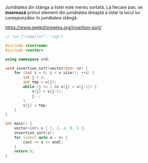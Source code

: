 Jumătatea din stânga a listei este mereu sortată. La fiecare pas, se **inserează** primul element din jumătatea dreaptă a listei la locul lui corespunzător în jumătatea stângă.

https://www.geeksforgeeks.org/insertion-sort/

```cpp
// run {"compiler": "cpp"}

#include <iostream>
#include <vector>

using namespace std;

void insertion_sort(vector<int> &v) {
	for (int i = 0; i < v.size(); ++i) {
		int j = i;
		int tmp = v[j];
		while (j >= 1 && v[j] < v[j-1]) {
			v[j] = v[j-1];
			j--;
		}
		v[j] = tmp;
	}
}

int main() {
	vector<int> v { 7, 2, 4, 8, 5 };
	insertion_sort(v);
	for (const auto a : v) {
		cout << a << endl;
	}
	return 0;
}
```
